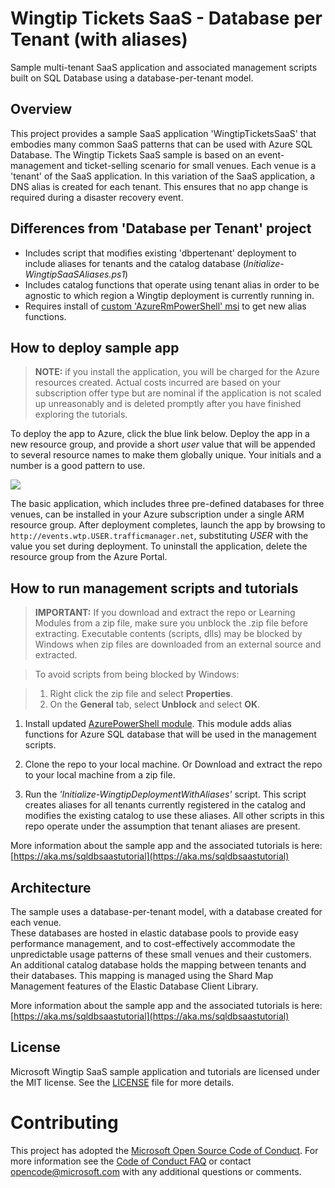# Wingtip Tickets SaaS - Database per Tenant (with aliases) 
Sample multi-tenant SaaS application and associated management scripts built on SQL Database using a database-per-tenant model. 

## Overview
This project provides a sample SaaS application 'WingtipTicketsSaaS' that embodies many common SaaS patterns that can be used with Azure SQL Database. The Wingtip Tickets SaaS sample is based on an event-management and ticket-selling scenario for small venues. Each venue is a 'tenant' of the SaaS application. In this variation of the SaaS application, a DNS alias is created for each tenant. This ensures that no app change is required during a disaster recovery event.

## Differences from 'Database per Tenant' project
* Includes script that modifies existing 'dbpertenant' deployment to include aliases for tenants and the catalog database (*Initialize-WingtipSaaSAliases.ps1*)
* Includes catalog functions that operate using tenant alias in order to be agnostic to which region a Wingtip deployment is currently running in.
* Requires install of [custom 'AzureRmPowerShell' msi](https://ayoframeworktestry2hdl.blob.core.windows.net/wingtipbacpacs/AzurePowerShellWithAlias.msi) to get new alias functions.

## How to deploy sample app
>**NOTE:** if you install the application, you will be charged for the Azure resources created.  Actual costs incurred are based on your subscription offer type but are nominal if the application is not scaled up unreasonably and is deleted promptly after you have finished exploring the tutorials.

To deploy the app to Azure, click the blue link below. Deploy the app in a new resource group, and provide a short *user* value that will be appended to several resource names to make them globally unique.  Your initials and a number is a good pattern to use.

<a href="http://aka.ms/deploywtpapp" target="_blank">
    <img src="http://azuredeploy.net/deploybutton.png"/>
</a>

The basic application, which includes three pre-defined databases for three venues, can be installed in your Azure subscription under a single ARM resource group. After deployment completes, launch the app by browsing to ```http://events.wtp.USER.trafficmanager.net```, substituting *USER* with the value you set during deployment. To uninstall the application, delete the resource group from the Azure Portal.


## How to run management scripts and tutorials
>**IMPORTANT:** If you download and extract the repo or Learning Modules from a zip file, make sure you unblock the .zip file before extracting. Executable contents (scripts, dlls) may be blocked by Windows when zip files are downloaded from an external source and extracted.

>To avoid scripts from being blocked by Windows:

>1. Right click the zip file and select **Properties**.
>2. On the **General** tab, select **Unblock** and select **OK**.

1. Install updated [AzurePowerShell module](https://ayoframeworktestry2hdl.blob.core.windows.net/wingtipbacpacs/AzurePowerShellWithAlias.msi). This module adds alias functions for Azure SQL database that will be used in the management scripts.

2. Clone the repo to your local machine. Or Download and extract the repo to your local machine from a zip file.

3. Run the *'Initialize-WingtipDeploymentWithAliases'* script. This script creates aliases for all tenants currently registered in the catalog and modifies the existing catalog to use these aliases. All other scripts in this repo operate under the assumption that tenant aliases are present.

More information about the sample app and the associated tutorials is here: [https://aka.ms/sqldbsaastutorial](https://aka.ms/sqldbsaastutorial)

## Architecture
The sample uses a database-per-tenant model, with a database created for each venue.  
These databases are hosted in elastic database pools to provide easy performance management, and to cost-effectively accommodate the unpredictable usage patterns of these small venues and their customers.  
An additional catalog database holds the mapping between tenants and their databases.  This mapping is managed using the Shard Map Management features of the Elastic Database Client Library.  

More information about the sample app and the associated tutorials is here: [https://aka.ms/sqldbsaastutorial](https://aka.ms/sqldbsaastutorial)

## License
Microsoft Wingtip SaaS sample application and tutorials are licensed under the MIT license. See the [LICENSE](https://github.com/Microsoft/WingtipSaaS/blob/master/license) file for more details.

# Contributing

This project has adopted the [Microsoft Open Source Code of Conduct](https://opensource.microsoft.com/codeofconduct/). For more information see the [Code of Conduct FAQ](https://opensource.microsoft.com/codeofconduct/faq/) or contact [opencode@microsoft.com](mailto:opencode@microsoft.com) with any additional questions or comments.
